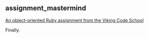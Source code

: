 ## assignment_mastermind

[An object-oriented Ruby assignment from the Viking Code School](http://www.vikingcodeschool.com)

Finally.